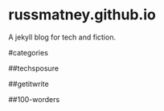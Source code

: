 russmatney.github.io
====================

A jekyll blog for tech and fiction.

#categories

##techsposure

##getitwrite

##100-worders
